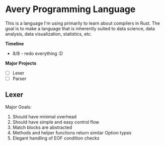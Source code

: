 # Avery Programming Language
This is a language I'm using primarily to learn about compilers in Rust. The goal is to make a language that is inherently suited to data science, data analysis, data visualization, statistics, etc.

**Timeline**
 - 8/8 - redo everything :D

**Major Projects**
- [ ] Lexer
- [ ] Parser

## Lexer
Major Goals:
1. Should have minimal overhead
2. Should have simple and easy control flow
3. Match blocks are abstracted
4. Methods and helper functions return similar Option types
5. Elegant handling of EOF condition checks